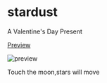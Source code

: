 # stardust
A Valentine's Day Present

[Preview](https://lainnetwork.github.io/stardust/index.html)

![preview](https://s2.ax1x.com/2020/02/17/3PwaAf.gif)

Touch the moon,stars will move

